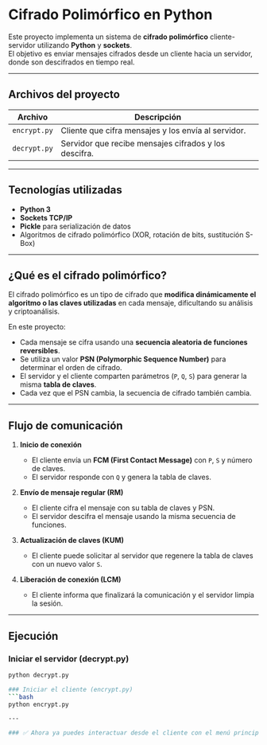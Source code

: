 # Cifrado Polimórfico en Python

Este proyecto implementa un sistema de **cifrado polimórfico** cliente-servidor utilizando **Python** y **sockets**.  
El objetivo es enviar mensajes cifrados desde un cliente hacia un servidor, donde son descifrados en tiempo real.

---

## Archivos del proyecto

| Archivo        | Descripción |
|----------------|-------------|
| `encrypt.py`   | Cliente que cifra mensajes y los envía al servidor. |
| `decrypt.py`   | Servidor que recibe mensajes cifrados y los descifra. |

---

## Tecnologías utilizadas

- **Python 3**
- **Sockets TCP/IP**
- **Pickle** para serialización de datos
- Algoritmos de cifrado polimórfico (XOR, rotación de bits, sustitución S-Box)

---

## ¿Qué es el cifrado polimórfico?

El cifrado polimórfico es un tipo de cifrado que **modifica dinámicamente el algoritmo o las claves utilizadas** en cada mensaje, dificultando su análisis y criptoanálisis.

En este proyecto:
- Cada mensaje se cifra usando una **secuencia aleatoria de funciones reversibles**.
- Se utiliza un valor **PSN (Polymorphic Sequence Number)** para determinar el orden de cifrado.
- El servidor y el cliente comparten parámetros (`P`, `Q`, `S`) para generar la misma **tabla de claves**.
- Cada vez que el PSN cambia, la secuencia de cifrado también cambia.

---

## Flujo de comunicación

1. **Inicio de conexión**  
   - El cliente envía un **FCM (First Contact Message)** con `P`, `S` y número de claves.
   - El servidor responde con `Q` y genera la tabla de claves.

2. **Envío de mensaje regular (RM)**  
   - El cliente cifra el mensaje con su tabla de claves y PSN.
   - El servidor descifra el mensaje usando la misma secuencia de funciones.

3. **Actualización de claves (KUM)**  
   - El cliente puede solicitar al servidor que regenere la tabla de claves con un nuevo valor `S`.

4. **Liberación de conexión (LCM)**  
   - El cliente informa que finalizará la comunicación y el servidor limpia la sesión.

---

## Ejecución

### Iniciar el servidor (decrypt.py)
```bash
python decrypt.py

### Iniciar el cliente (encrypt.py)
```bash
python encrypt.py

---

### ✅ Ahora ya puedes interactuar desde el cliente con el menú principal con las diferentes opciones disponibles.